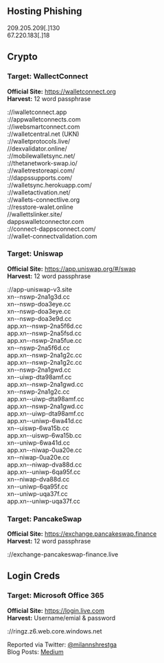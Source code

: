 
## Hosting Phishing
209.205.209[.]130  
67.220.183[.]18

## Crypto
### **Target:** WallectConnect  
**Official Site:** https://walletconnect.org  
**Harvest:** 12 word passphrase 

://iwalletconnect.app  
://appwalletconnects.com  
://iwebsmartconnect.com  
://walletcentral.net (UKN)  
://walletprotocols.live/  
//dexvalidator.online/  
://mobilewalletsync.net/  
://thetanetwork-swap.io/  
://walletrestoreapi.com/  
://dappssupports.com/  
://walletsync.herokuapp.com/  
://walletactivation.net/  
://wallets-connectlive.org  
://resstore-walet.online  
//wallettslinker.site/  
dappswalletconnector.com  
://connect-dappsconnect.com/  
://wallet-connectvalidation.com  


### **Target:** Uniswap  
**Official Site:** https://app.uniswap.org/#/swap  
**Harvest:** 12 word passphrase 

://app-uniswap-v3.site  
xn--nswp-2na1g3d.cc  
xn--nswp-doa3eye.cc  
xn--nswp-doa3eye.cc  
xn--nswp-doa3e9d.cc  
app.xn--nswp-2na5f6d.cc  
app.xn--nswp-2na5fsd.cc   
app.xn--nswp-2na5fue.cc  
xn--nswp-2na5f6d.cc  
app.xn--nswp-2na1g2c.cc   
app.xn--nswp-2na1g2c.cc   
xn--nswp-2na1gwd.cc   
xn--uiwp-dta98amf.cc   
app.xn--nswp-2na1gwd.cc    
xn--nswp-2na1g2c.cc   
app.xn--uiwp-dta98amf.cc    
app.xn--nswp-2na1gwd.cc  
app.xn--uiwp-dta98amf.cc  
app.xn--uniwp-6wa41d.cc   
xn--uiswp-6wa15b.cc   
app.xn--uiswp-6wa15b.cc    
xn--uniwp-6wa41d.cc    
app.xn--niwap-0ua20e.cc    
xn--niwap-0ua20e.cc   
app.xn--niwap-dva88d.cc    
app.xn--uniwp-6qa95f.cc  
xn--niwap-dva88d.cc  
xn--uniwp-6qa95f.cc  
xn--uniwp-uqa37f.cc   
app.xn--uniwp-uqa37f.cc  



### **Target:** PancakeSwap  
**Official Site:** https://exchange.pancakeswap.finance  
**Harvest:** 12 word passphrase 

://exchange-pancakeswap-finance.live

## Login Creds
### **Target:** Microsoft Office 365  
**Official Site:** https://login.live.com  
**Harvest:** Username/emial & password  

://ringz.z6.web.core.windows.net

Reported via Twitter: [@milannshrestga](https://twitter.com/milannshrestga)  
Blog Posts: [Medium](https://milannshrestha.medium.com)

